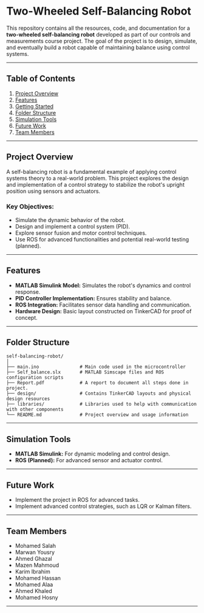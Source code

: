# Two-Wheeled Self-Balancing Robot  

This repository contains all the resources, code, and documentation for a **two-wheeled self-balancing robot** developed as part of our controls and measurements course project. The goal of the project is to design, simulate, and eventually build a robot capable of maintaining balance using control systems.  

---

## **Table of Contents**  
1. [Project Overview](#project-overview)  
2. [Features](#features)  
3. [Getting Started](#getting-started)  
4. [Folder Structure](#folder-structure)  
5. [Simulation Tools](#simulation-tools)  
6. [Future Work](#future-work)  
7. [Team Members](#team-members) 

---

## **Project Overview**  
A self-balancing robot is a fundamental example of applying control systems theory to a real-world problem. This project explores the design and implementation of a control strategy to stabilize the robot's upright position using sensors and actuators.  

### **Key Objectives:**  
- Simulate the dynamic behavior of the robot.  
- Design and implement a control system (PID).  
- Explore sensor fusion and motor control techniques.  
- Use ROS for advanced functionalities and potential real-world testing (planned).  

---

## **Features**  
- **MATLAB Simulink Model:** Simulates the robot's dynamics and control response.  
- **PID Controller Implementation:** Ensures stability and balance.  
- **ROS Integration:** Facilitates sensor data handling and communication.  
- **Hardware Design:** Basic layout constructed on TinkerCAD for proof of concept.  

---

## **Folder Structure**  
```plaintext  
self-balancing-robot/  
│
├── main.ino               # Main code used in the microcontroller
├── Self_balance.slx       # MATLAB Simscape files and ROS configuration scripts
├── Report.pdf             # A report to document all steps done in project.
├── design/                # Contains TinkerCAD layouts and physical design resources  
├── libraries/             # Libraries used to help with communication with other components 
└── README.md              # Project overview and usage information  
```  

---

## **Simulation Tools**  
- **MATLAB Simulink:** For dynamic modeling and control design.  
- **ROS (Planned):** For advanced sensor and actuator control. 

---

## **Future Work**  
- Implement the project in ROS for advanced tasks. 
- Implement advanced control strategies, such as LQR or Kalman filters. 

---

## **Team Members**  
- Mohamed Salah  
- Marwan Yousry
- Ahmed Ghazal
- Mazen Mahmoud
- Karim Ibrahim
- Mohamed Hassan
- Mohamed Alaa
- Ahmed Khaled
- Mohamed Hosny 

---  

